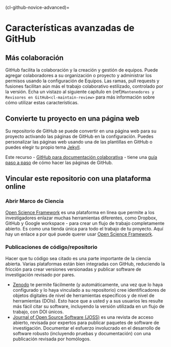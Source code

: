 (cl-github-novice-advanced)=
# Características avanzadas de GitHub
## Más colaboración
GitHub facilita la colaboración y la creación y gestión de equipos. Puede agregar colaboradores a su organización o proyecto y administrar los permisos usando la configuración de Equipos. Las ramas, pull requests y fusiones facilitan aún más el trabajo colaborativo estilizado, controlado por la versión. Echa un vistazo al siguiente capítulo en {ref}`Mantenedores y Revisores en GitHub<cl-maintain-review>` para más información sobre cómo utilizar estas características.

## Convierte tu proyecto en una página web
Su repositorio de GitHub se puede convertir en una página web para su proyecto activando las páginas de GitHub en la configuración. Puedes personalizar las páginas web usando una de las plantillas en GitHub o puedes elegir tu propio tema [Jekyll](https://jekyllrb.com/).

Este recurso - [GitHub para documentación colaborativa](https://cassgvp.github.io/github-for-collaborative-documentation/) - tiene una [guía paso a paso](https://cassgvp.github.io/github-for-collaborative-documentation/docs/tut/4-2-Make-your-Pages-site.html) de cómo hacer las páginas de GitHub.

## Vincular este repositorio con una plataforma online

### Abrir Marco de Ciencia
[Open Science Framework](https://osf.io/) es una plataforma en línea que permite a los investigadores enlazar muchas herramientas diferentes, como Dropbox, GitHub y Google workspace - para crear un flujo de trabajo completamente abierto. Es como una tienda única para todo el trabajo de tu proyecto. Aquí hay un enlace a por qué puede querer usar [Open Science Framework](https://www.cos.io/blog/5-ways-to-optimize-your-research-workflow-with-osf).

### Publicaciones de código/repositorio
Hacer que tu código sea citado es una parte importante de la ciencia abierta. Varias plataformas están bien integradas con GitHub, reduciendo la fricción para crear versiones versionadas y publicar software de investigación revisado por pares.
- [Zenodo](https://zenodo.org/) te permite fácilmente (y automáticamente, una vez que lo haya configurado y lo haya vinculado a su repositorio) cree identificadores de objetos digitales de nivel de herramientas específicos y de nivel de herramientas (DOIs). Esto hace que a usted y a sus usuarios les resulte más fácil citar su software, incluyendo la versión utilizada en un flujo de trabajo, con DOI únicos.
- [Journal of Open Source Software (JOSS)](https://joss.theoj.org/) es una revista de acceso abierto, revisada por expertos para publicar paquetes de software de investigación. Documentar el esfuerzo involucrado en el desarrollo de software robusto (incluyendo pruebas y documentación) con una publicación revisada por homólogos.
